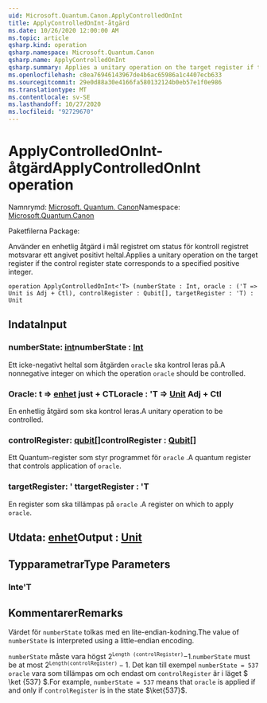 ```yaml
---
uid: Microsoft.Quantum.Canon.ApplyControlledOnInt
title: ApplyControlledOnInt-åtgärd
ms.date: 10/26/2020 12:00:00 AM
ms.topic: article
qsharp.kind: operation
qsharp.namespace: Microsoft.Quantum.Canon
qsharp.name: ApplyControlledOnInt
qsharp.summary: Applies a unitary operation on the target register if the control register state corresponds to a specified positive integer.
ms.openlocfilehash: c8ea76946143967de4b6ac65986a1c4407ecb633
ms.sourcegitcommit: 29e0d88a30e4166fa580132124b0eb57e1f0e986
ms.translationtype: MT
ms.contentlocale: sv-SE
ms.lasthandoff: 10/27/2020
ms.locfileid: "92729670"
---
```

# <a name="applycontrolledonint-operation"></a><span data-ttu-id="1c36c-102">ApplyControlledOnInt-åtgärd</span><span class="sxs-lookup"><span data-stu-id="1c36c-102">ApplyControlledOnInt operation</span></span>

<span data-ttu-id="1c36c-103">Namnrymd: [Microsoft. Quantum. Canon](xref:Microsoft.Quantum.Canon)</span><span class="sxs-lookup"><span data-stu-id="1c36c-103">Namespace: [Microsoft.Quantum.Canon](xref:Microsoft.Quantum.Canon)</span></span>

<span data-ttu-id="1c36c-104">Paketfilerna [](https://nuget.org/packages/)</span><span class="sxs-lookup"><span data-stu-id="1c36c-104">Package: [](https://nuget.org/packages/)</span></span>


<span data-ttu-id="1c36c-105">Använder en enhetlig åtgärd i mål registret om status för kontroll registret motsvarar ett angivet positivt heltal.</span><span class="sxs-lookup"><span data-stu-id="1c36c-105">Applies a unitary operation on the target register if the control register state corresponds to a specified positive integer.</span></span>

```qsharp
operation ApplyControlledOnInt<'T> (numberState : Int, oracle : ('T => Unit is Adj + Ctl), controlRegister : Qubit[], targetRegister : 'T) : Unit
```


## <a name="input"></a><span data-ttu-id="1c36c-106">Indata</span><span class="sxs-lookup"><span data-stu-id="1c36c-106">Input</span></span>

### <a name="numberstate--int"></a><span data-ttu-id="1c36c-107">numberState: [int](xref:microsoft.quantum.lang-ref.int)</span><span class="sxs-lookup"><span data-stu-id="1c36c-107">numberState : [Int](xref:microsoft.quantum.lang-ref.int)</span></span>

<span data-ttu-id="1c36c-108">Ett icke-negativt heltal som åtgärden `oracle` ska kontrol leras på.</span><span class="sxs-lookup"><span data-stu-id="1c36c-108">A nonnegative integer on which the operation `oracle` should be controlled.</span></span>


### <a name="oracle--t--unit-adj--ctl"></a><span data-ttu-id="1c36c-109">Oracle: t => [enhet](xref:microsoft.quantum.lang-ref.unit) just + CTL</span><span class="sxs-lookup"><span data-stu-id="1c36c-109">oracle : 'T => [Unit](xref:microsoft.quantum.lang-ref.unit) Adj + Ctl</span></span>

<span data-ttu-id="1c36c-110">En enhetlig åtgärd som ska kontrol leras.</span><span class="sxs-lookup"><span data-stu-id="1c36c-110">A unitary operation to be controlled.</span></span>


### <a name="controlregister--qubit"></a><span data-ttu-id="1c36c-111">controlRegister: [qubit](xref:microsoft.quantum.lang-ref.qubit)[]</span><span class="sxs-lookup"><span data-stu-id="1c36c-111">controlRegister : [Qubit](xref:microsoft.quantum.lang-ref.qubit)[]</span></span>

<span data-ttu-id="1c36c-112">Ett Quantum-register som styr programmet för `oracle` .</span><span class="sxs-lookup"><span data-stu-id="1c36c-112">A quantum register that controls application of `oracle`.</span></span>


### <a name="targetregister--t"></a><span data-ttu-id="1c36c-113">targetRegister: ' t</span><span class="sxs-lookup"><span data-stu-id="1c36c-113">targetRegister : 'T</span></span>

<span data-ttu-id="1c36c-114">En register som ska tillämpas på `oracle` .</span><span class="sxs-lookup"><span data-stu-id="1c36c-114">A register on which to apply `oracle`.</span></span>



## <a name="output--unit"></a><span data-ttu-id="1c36c-115">Utdata: [enhet](xref:microsoft.quantum.lang-ref.unit)</span><span class="sxs-lookup"><span data-stu-id="1c36c-115">Output : [Unit](xref:microsoft.quantum.lang-ref.unit)</span></span>



## <a name="type-parameters"></a><span data-ttu-id="1c36c-116">Typparametrar</span><span class="sxs-lookup"><span data-stu-id="1c36c-116">Type Parameters</span></span>

### <a name="t"></a><span data-ttu-id="1c36c-117">Inte</span><span class="sxs-lookup"><span data-stu-id="1c36c-117">'T</span></span>



## <a name="remarks"></a><span data-ttu-id="1c36c-118">Kommentarer</span><span class="sxs-lookup"><span data-stu-id="1c36c-118">Remarks</span></span>

<span data-ttu-id="1c36c-119">Värdet för `numberState` tolkas med en lite-endian-kodning.</span><span class="sxs-lookup"><span data-stu-id="1c36c-119">The value of `numberState` is interpreted using a little-endian encoding.</span></span>

<span data-ttu-id="1c36c-120">`numberState` måste vara högst $2 ^ \texttt{Length (controlRegister)}-$1.</span><span class="sxs-lookup"><span data-stu-id="1c36c-120">`numberState` must be at most $2^\texttt{Length(controlRegister)} - 1$.</span></span>
<span data-ttu-id="1c36c-121">Det kan till exempel `numberState = 537` `oracle` vara som tillämpas om och endast om `controlRegister` är i läget $ \ket {537} $.</span><span class="sxs-lookup"><span data-stu-id="1c36c-121">For example, `numberState = 537` means that `oracle` is applied if and only if `controlRegister` is in the state $\ket{537}$.</span></span>